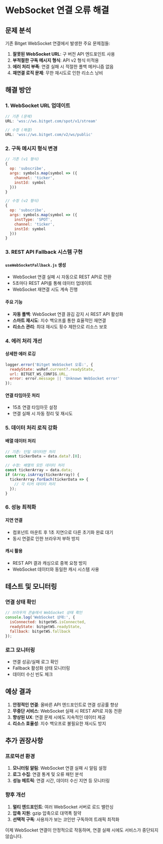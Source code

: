 # WebSocket 연결 오류 해결

## 문제 분석

기존 Bitget WebSocket 연결에서 발생한 주요 문제점들:

1. **잘못된 WebSocket URL**: 구 버전 API 엔드포인트 사용
2. **부적절한 구독 메시지 형식**: API v2 형식 미적용
3. **에러 처리 부족**: 연결 실패 시 적절한 폴백 메커니즘 없음
4. **재연결 로직 문제**: 무한 재시도로 인한 리소스 낭비

## 해결 방안

### 1. WebSocket URL 업데이트
```javascript
// 기존 (문제)
URL: 'wss://ws.bitget.com/spot/v1/stream'

// 수정 (해결)
URL: 'wss://ws.bitget.com/v2/ws/public'
```

### 2. 구독 메시지 형식 변경
```javascript
// 기존 (v1 형식)
{
  op: 'subscribe',
  args: symbols.map(symbol => ({
    channel: 'ticker',
    instId: symbol
  }))
}

// 수정 (v2 형식)
{
  op: 'subscribe',
  args: symbols.map(symbol => ({
    instType: 'SPOT',
    channel: 'ticker',
    instId: symbol
  }))
}
```

### 3. REST API Fallback 시스템 구현

#### `useWebSocketFallback.js` 생성
- WebSocket 연결 실패 시 자동으로 REST API로 전환
- 5초마다 REST API를 통해 데이터 업데이트
- WebSocket 재연결 시도 계속 진행

#### 주요 기능
- **자동 폴백**: WebSocket 연결 끊김 감지 시 REST API 활성화
- **스마트 재시도**: 지수 백오프를 통한 효율적인 재연결
- **리소스 관리**: 최대 재시도 횟수 제한으로 리소스 보호

### 4. 에러 처리 개선

#### 상세한 에러 로깅
```javascript
logger.error('Bitget WebSocket 오류:', {
  readyState: wsRef.current?.readyState,
  url: BITGET_WS_CONFIG.URL,
  error: error.message || 'Unknown WebSocket error'
});
```

#### 연결 타임아웃 처리
- 15초 연결 타임아웃 설정
- 연결 실패 시 자동 정리 및 재시도

### 5. 데이터 처리 로직 강화

#### 배열 데이터 처리
```javascript
// 기존: 단일 데이터만 처리
const tickerData = data.data?.[0];

// 수정: 배열의 모든 데이터 처리
const tickerArray = data.data;
if (Array.isArray(tickerArray)) {
  tickerArray.forEach(tickerData => {
    // 각 티커 데이터 처리
  });
}
```

### 6. 성능 최적화

#### 지연 연결
- 컴포넌트 마운트 후 1초 지연으로 다른 초기화 완료 대기
- 동시 연결로 인한 브라우저 부하 방지

#### 캐시 활용
- REST API 결과 캐싱으로 중복 요청 방지
- WebSocket 데이터와 동일한 캐시 시스템 사용

## 테스트 및 모니터링

### 연결 상태 확인
```javascript
// 브라우저 콘솔에서 WebSocket 상태 확인
console.log('WebSocket 상태:', {
  isConnected: bitgetWS.isConnected,
  readyState: bitgetWS.readyState,
  fallback: bitgetWS.fallback
});
```

### 로그 모니터링
- 연결 성공/실패 로그 확인
- Fallback 활성화 상태 모니터링
- 데이터 수신 빈도 체크

## 예상 결과

1. **안정적인 연결**: 올바른 API 엔드포인트로 연결 성공률 향상
2. **무중단 서비스**: WebSocket 실패 시 REST API로 자동 전환
3. **향상된 UX**: 연결 문제 시에도 지속적인 데이터 제공
4. **리소스 효율성**: 지수 백오프로 불필요한 재시도 방지

## 추가 권장사항

### 프로덕션 환경
1. **모니터링 알림**: WebSocket 연결 실패 시 알림 설정
2. **로그 수집**: 연결 통계 및 오류 패턴 분석
3. **성능 메트릭**: 연결 시간, 데이터 수신 지연 등 모니터링

### 향후 개선
1. **멀티 엔드포인트**: 여러 WebSocket 서버로 로드 밸런싱
2. **압축 지원**: gzip 압축으로 대역폭 절약
3. **선택적 구독**: 사용자가 보는 코인만 구독하여 트래픽 최적화

이제 WebSocket 연결이 안정적으로 작동하며, 연결 실패 시에도 서비스가 중단되지 않습니다.